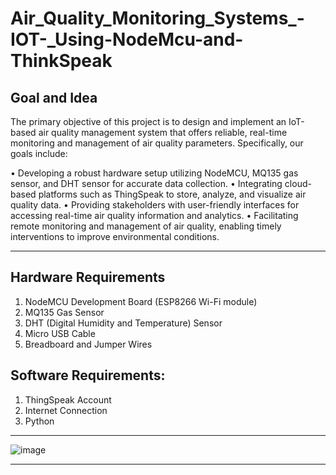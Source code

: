# Air_Quality_Monitoring_Systems_-IOT-_Using-NodeMcu-and-ThinkSpeak


## Goal and Idea
The primary objective of this project is to design and implement an IoT-based air quality
management system that offers reliable, real-time monitoring and management of air quality
parameters. Specifically, our goals include:

• Developing a robust hardware setup utilizing NodeMCU, MQ135 gas sensor, and DHT
sensor for accurate data collection.
• Integrating cloud-based platforms such as ThingSpeak to store, analyze, and visualize
air quality data.
• Providing stakeholders with user-friendly interfaces for accessing real-time air quality
information and analytics.
• Facilitating remote monitoring and management of air quality, enabling timely
interventions to improve environmental conditions.

---------------------------------------------------------------------------------------------------------------------------------------------------------------------------------------------------------------------
## Hardware Requirements

1. NodeMCU Development Board (ESP8266 Wi-Fi module)
2. MQ135 Gas Sensor
3. DHT (Digital Humidity and Temperature) Sensor
4. Micro USB Cable
5. Breadboard and Jumper Wires

## Software Requirements:

1. ThingSpeak Account
2. Internet Connection
3. Python

---------------------------------------------------------------------------------------------------------------------------------------------------------------------------------------------------------------------

![image](https://github.com/user-attachments/assets/0525e4bb-cea7-4253-953a-000776a7bffb)

---------------------------------------------------------------------------------------------------------------------------------------------------------------------------------------------------------------------
